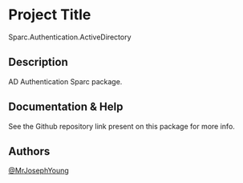 # Project Title

Sparc.Authentication.ActiveDirectory

## Description

AD Authentication Sparc package.

## Documentation & Help

See the Github repository link present on this package for more info.


## Authors

[@MrJosephYoung](https://twitter.com/MrJosephYoung)

